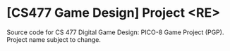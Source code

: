 # [CS477 Game Design] Project \<RE\>

Source code for CS 477 Digital Game Design: PICO-8 Game Project (PGP).
Project name subject to change.

